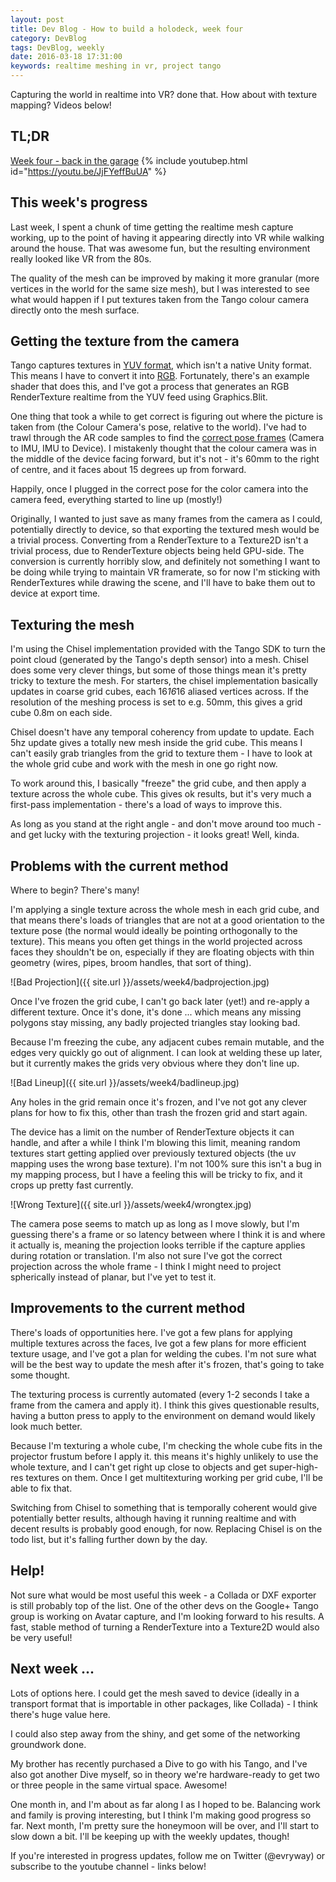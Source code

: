 ```yaml
---
layout: post
title: Dev Blog - How to build a holodeck, week four
category: DevBlog
tags: DevBlog, weekly
date: 2016-03-18 17:31:00
keywords: realtime meshing in vr, project tango
---
```


Capturing the world in realtime into VR? done that. How about with texture mapping?
Videos below!


## TL;DR

[Week four - back in the garage](https://youtu.be/JjFYeffBuUA)
{% include youtubep.html id="https://youtu.be/JjFYeffBuUA" %}

## This week's progress

Last week, I spent a chunk of time getting the realtime mesh capture working,
up to the point of having it appearing directly into VR while walking around the house.
That was awesome fun, but the resulting environment really looked like VR from the 80s.

The quality of the mesh can be improved by making it more granular (more vertices in
the world for the same size mesh), but I was interested to see what would happen if I
put textures taken from the Tango colour camera directly onto the mesh surface.

## Getting the texture from the camera

Tango captures textures in [YUV format](https://en.wikipedia.org/wiki/YUV), which isn't a native Unity format.
This means I have to convert it into [RGB](https://en.wikipedia.org/wiki/RGB_color_model).
Fortunately, there's an example shader that
does this, and I've got a process that generates an RGB RenderTexture realtime from
the YUV feed using Graphics.Blit.

One thing that took a while to get correct is figuring out where the picture is taken from
(the Colour Camera's pose, relative to the world). I've had to trawl through the AR
code samples to find the [correct pose frames](https://developers.google.com/project-tango/overview/intrinsics-extrinsics#project_tangos_camera_models) (Camera to IMU, IMU to Device). I mistakenly
thought that the colour camera was in the middle of the device facing forward, but it's
not - it's 60mm to the right of centre, and it faces about 15 degrees up from forward.

Happily, once I plugged in the correct pose for the color camera into the camera feed,
everything started to line up (mostly!)

Originally, I wanted to just save as many frames from the camera as I could, potentially
directly to device, so that exporting the textured mesh would be a trivial process.
Converting from a RenderTexture to a Texture2D isn't a trivial process, due to RenderTexture
objects being held GPU-side. The conversion is currently horribly slow, and definitely not
something I want to be doing while trying to maintain VR framerate, so for now I'm
sticking with RenderTextures while drawing the scene, and I'll have to bake them out to
device at export time.

## Texturing the mesh

I'm using the Chisel implementation provided with the Tango SDK to turn the point cloud
(generated by the Tango's depth sensor) into a mesh. Chisel does some very clever things,
but some of those things mean it's pretty tricky to texture the mesh. For starters,
the chisel implementation basically updates in coarse grid cubes, each 16*16*16 aliased
vertices across. If the resolution of the meshing process is set to e.g. 50mm, this gives
a grid cube 0.8m on each side.

Chisel doesn't have any temporal coherency from update to update. Each 5hz update gives a
totally new mesh inside the grid cube. This means I can't easily grab triangles from the
grid to texture them - I have to look at the whole grid cube and work with the mesh in
one go right now.

To work around this, I basically "freeze" the grid cube, and then apply a texture across
the whole cube. This gives ok results, but it's very much a first-pass implementation -
there's a load of ways to improve this.

As long as you stand at the right angle - and don't move around too much - and get lucky
with the texturing projection - it looks great! Well, kinda.

## Problems with the current method

Where to begin? There's many!

I'm applying a single texture across the whole mesh in each grid cube, and that means there's loads of
triangles that are not at a good orientation to the texture pose (the normal would
ideally be pointing orthogonally to the texture). This means you often get things in the
world projected across faces they shouldn't be on, especially if they are floating
objects with thin geometry (wires, pipes, broom handles, that sort of thing).

![Bad Projection]({{ site.url }}/assets/week4/badprojection.jpg)

Once I've frozen the grid cube, I can't go back later (yet!) and re-apply a different
texture. Once it's done, it's done ... which means any missing polygons stay missing,
any badly projected triangles stay looking bad.

Because I'm freezing the cube, any adjacent cubes remain mutable, and the edges very
quickly go out of alignment. I can look at welding these up later, but it currently makes
the grids very obvious where they don't line up.

![Bad Lineup]({{ site.url }}/assets/week4/badlineup.jpg)

Any holes in the grid remain once it's frozen, and I've not got any clever plans
for how to fix this, other than trash the frozen grid and start again.

The device has a limit on the number of RenderTexture objects it can handle, and after
a while I think I'm blowing this limit, meaning random textures start getting applied
over previously textured objects (the uv mapping uses the wrong base texture). I'm not
100% sure this isn't a bug in my mapping process, but I have a feeling this will be
tricky to fix, and it crops up pretty fast currently.

![Wrong Texture]({{ site.url }}/assets/week4/wrongtex.jpg)

The camera pose seems to match up as long as I move slowly, but I'm guessing
there's a frame or so latency between where I think it is and where it actually is,
meaning the projection looks terrible if the capture applies during rotation or translation.
I'm also not sure I've got the correct projection across the whole frame - I think
I might need to project spherically instead of planar, but I've yet to test it.

## Improvements to the current method

There's loads of opportunities here. I've got a few plans for applying multiple textures
across the faces, Ive got a few plans for more efficient texture usage, and I've got
a plan for welding the cubes. I'm not sure what will be the best way to update the mesh after
it's frozen, that's going to take some thought.

The texturing process is currently automated (every 1-2 seconds I take a frame from
the camera and apply it). I think this gives questionable results, having a button press
to apply to the environment on demand would likely look much better.

Because I'm texturing a whole cube, I'm checking the whole cube fits in the projector
frustum before I apply it. this means it's highly unlikely to use the whole texture,
and I can't get right up close to objects and get super-high-res textures on them. Once
I get multitexturing working per grid cube, I'll be able to fix that.

Switching from Chisel to something that is temporally coherent would give potentially
better results, although having it running realtime and with decent results is probably
good enough, for now. Replacing Chisel is on the todo list, but it's falling further
down by the day.

## Help!

Not sure what would be most useful this week - a Collada or DXF exporter is still probably
top of the list. One of the other devs on the Google+ Tango group is working on Avatar
capture, and I'm looking forward to his results. A fast, stable method of turning a RenderTexture
into a Texture2D would also be very useful!


## Next week ...

Lots of options here. I could get the mesh saved to device (ideally in a transport format
that is importable in other packages, like Collada) - I think there's huge value here.

I could also step away from the shiny, and get some of the networking groundwork done.

My brother has recently purchased a Dive to go with his Tango, and I've also got another
Dive myself, so in theory we're hardware-ready to get two or three people in the same
virtual space. Awesome!

One month in, and I'm about as far along I as I hoped to be. Balancing work and family
is proving interesting, but I think I'm making good progress so far. Next month, I'm
pretty sure the honeymoon will be over, and I'll start to slow down a bit. I'll be
keeping up with the weekly updates, though!

If you're interested in progress updates, follow me on Twitter (@evryway) or subscribe
to the youtube channel - links below!

